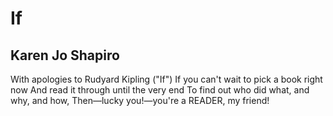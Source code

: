 # If
## Karen Jo Shapiro
With apologies to Rudyard Kipling ("If")
If you can't wait to pick a book right now
And read it through until the very end
To find out who did what, and why, and how,
Then—lucky you!—you're a READER, my friend!